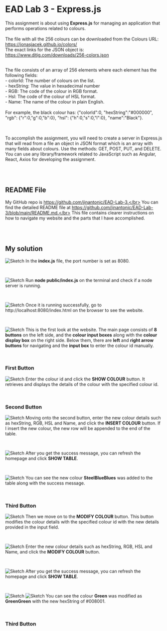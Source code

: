 # EAD Lab 3 - Express.js 
This assignment is about using **Express.js** for managing an application that performs operations related to colours.<br><br>
The file with all the 256 colours can be downloaded from the Colours URL: https://jonasjacek.github.io/colors/ <br>
The exact links for the JSON object is: https://www.ditig.com/downloads/256-colors.json

<br>
The file consists of an array of 256 elements where each element has the following fields:
<br>- colorId: The number of colours on the list.
<br>- hexString: The value in hexadecimal number
<br>- RGB: The code of the colour in RGB format.
<br>- Hsl: The code of the colour of HSL format.
<br>- Name: The name of the colour in plain English.
<br><br>
For example, the black colour has: {"colorId":0, "hexString":"#000000", "rgb": {"r":0,"g":0,"b":0}, "hsl": {"h":0,"s":0,"l":0}, "name":"Black"}.

<br><br>
To accomplish the assignment, you will need to create a server in Express.js that will read from a file an object in JSON format which is an array with many fields about colours. Use the methods: GET, POST, PUT, and DELETE. You can use any library/framework related to JavaScript such as Angular, React, Axios for
developing the assignment.

</br></br>

## README File
My GitHub repo is https://github.com/jinantonic/EAD-Lab-3.</br>
You can find the detailed README file at https://github.com/jinantonic/EAD-Lab-3/blob/main/README.md.</br>
This file contains clearer instructions on how to navigate my website and the parts that I have accomplished.

</br></br>

## My solution
![Sketch](images/port.png)
In the **index.js** file, the port number is set as 8080.

</br>

![Sketch](images/node.png)
Run **node public/index.js** on the terminal and check if a node server is running.

</br>

![Sketch](images/localhost.png)
Once it is running successfully, go to http://localhost:8080/index.html on the browser to see the website.

</br>

![Sketch](images/home.png)
This is the first look at the website. The main page consists of **8 buttons** on the left side, and the **colour input boxes** along with the **colour display box** on the right side. Below them, there are **left** and **right arrow buttons** for navigating and the **input box** to enter the colour id manually.

</br>

### First Button
![Sketch](images/1st.png)
Enter the colour id and click the **SHOW COLOUR** button. It retrieves and displays the details of the colour with the specified colour id.

</br>

### Second Button
![Sketch](images/2nd.png)
Moving onto the second button, enter the new colour details such as hexString, RGB, HSL and Name, and click the **INSERT COLOUR** button. If I insert the new colour, the new row will be appended to the end of the table. 

</br>

![Sketch](images/2nd-msg.png)
After you get the success message, you can refresh the homepage and click **SHOW TABLE**. 

</br>

![Sketch](images/2nd-table.png)
You can see the new colour **SteelBlueBlues** was added to the table along with the success message.

</br>

### Third Button
![Sketch](images/3rd.png)
Then we move on to the **MODIFY COLOUR** button. This button modifies the colour details with the specified colour id with the new details provided in the input field.

</br>

![Sketch](images/3rd-table.png)
Enter the new colour details such as hexString, RGB, HSL and Name, and click the **MODIFY COLOUR** button.

</br>

![Sketch](images/3rd-msg.png)
After you get the success message, you can refresh the homepage and click **SHOW TABLE**. 

</br>

![Sketch](images/3rd-green-1.png)
![Sketch](images/3rd-green-2.png)
You can see the colour **Green** was modified as **GreenGreen** with the new hexString of #008001.

</br>

### Third Button

